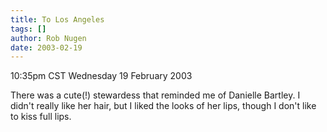```yaml
---
title: To Los Angeles
tags: []
author: Rob Nugen
date: 2003-02-19
---
```


<p class=date>10:35pm CST Wednesday 19 February 2003</p>

<p>There was a cute(!) stewardess that reminded me of Danielle
Bartley.  I didn't really like her hair, but I liked the looks of her
lips, though I don't like to kiss full lips.</p>
